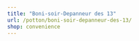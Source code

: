 ```yaml
---
title: "Boni-soir-Depanneur des 13"
url: /potton/boni-soir-depanneur-des-13/
shop: convenience
---
```

